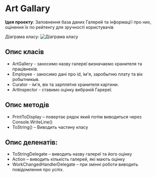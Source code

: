 # Art Gallary

**Ідея проекту**: Заповнення база даних Галерей та інформацїї про них, оцінення їх по рейтенгу для зручності користувачів

Діаграма класу:
![Діаграма класу](image/classdiagram3.jpg)

## Опис класів

- ArtGallery - заносимо назву галереї визначаємо хранителя та працівнеків.
- Employee - заносимо дані про id, ім'я, заробытню плату та вік робытникыв.
- Curator - ім'я, вік та зарплятня хранителя картини.
- ArtInspector - ставимо оцінку вибраній Гаререї.

## Опис методів

- PrintToDisplay – повертає рядок який потім виводиться через Console.WriteLine()
- ToString() – Виводить частину класу

## Опис деленатів:

-  ToStringDelegate – виводить назву галереї та його оцінку
-  Action – виводить кількість галерей, які мають оцінку
-  WorkChangedHandlerDelegate – при змінні роботи виводить повідомлення про успіх.
